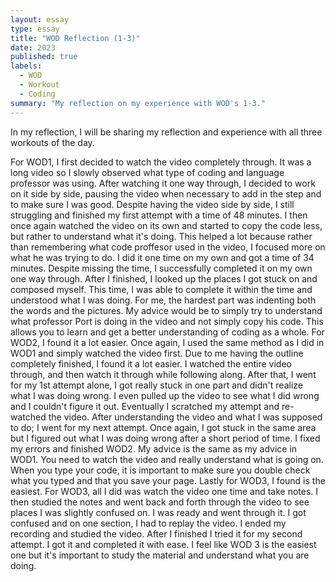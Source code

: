 ```yaml
---
layout: essay
type: essay
title: "WOD Reflection (1-3)"
date: 2023 
published: true
labels:
  - WOD
  - Workout
  - Coding
summary: "My reflection on my experience with WOD's 1-3."
---
```

In my reflection, I will be sharing my reflection and experience with all three workouts of the day. 

For WOD1, I first decided to watch the video completely through. It was a long video so I slowly observed what type of coding and language professor was using. After watching it one way through, I decided to work on it side by side, pausing the video when necessary to add in the step and to make sure I was good. Despite having the video side by side, I still struggling and finished my first attempt with a time of 48 minutes. I then once again watched the video on its own and started to copy the code less, but rather to understand what it's doing. This helped a lot because rather than remembering what code proffesor used in the video, I focused more on what he was trying to do. I did it one time on my own and got a time of 34 minutes. Despite missing the time, I successfully completed it on my own one way through. After I finished, I looked up the places I got stuck on and composed myself. This time, I was able to complete it within the time and understood what I was doing. For me, the hardest part was indenting both the words and the pictures. My advice would be to simply try to understand what professor Port is doing in the video and not simply copy his code. This allows you to learn and get a better understanding of coding as a whole.
For WOD2, I found it a lot easier. Once again, I used the same method as I did in WOD1 and simply watched the video first. Due to me having the outline completely finished, I found it a lot easier. I watched the entire video through, and then watch it through while following along. After that, I went for my 1st attempt alone, I got really stuck in one part and didn't realize what I was doing wrong. I even pulled up the video to see what I did wrong and I couldn't figure it out. Eventually I scratched my attempt and re-watched the video. After understanding the video and what I was supposed to do; I went for my next attempt. Once again, I got stuck in the same area but I figured out what I was doing wrong after a short period of time. I fixed my errors and finished WOD2. My advice is the same as my advice in WOD1. You need to watch the video and really understand what is going on. When you type your code, it is important to make sure you double check what you typed and that you save your page. 
Lastly for WOD3, I found is the easiest. For WOD3, all I did was watch the video one time and take notes. I then studied the notes and went back and forth through the video to see places I was slightly confused on. I was ready and went through it. I got confused and on one section, I had to replay the video. I ended my recording and studied the video. After I finished I tried it for my second attempt. I got it and completed it with ease. I feel like WOD 3 is the easiest one but it's important to study the material and understand what you are doing. 
